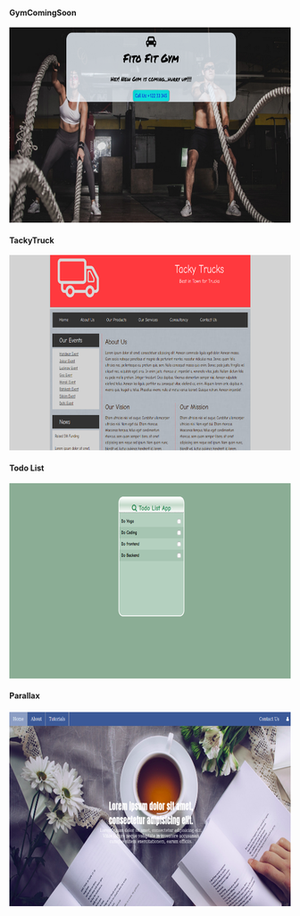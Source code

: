 <h4>GymComingSoon</h4>
<img src="GymComingSoon/gym.png" height="350px">
<h4>TackyTruck</h4>
<img src="Tacky Truck/truck.png" height="350px">
<h4>Todo List</h4>
<img src="Todo list/todo.png" height="350px">
<h4>Parallax</h4>
<img src="parallax/ParallaxEffect.png" height="350px">
